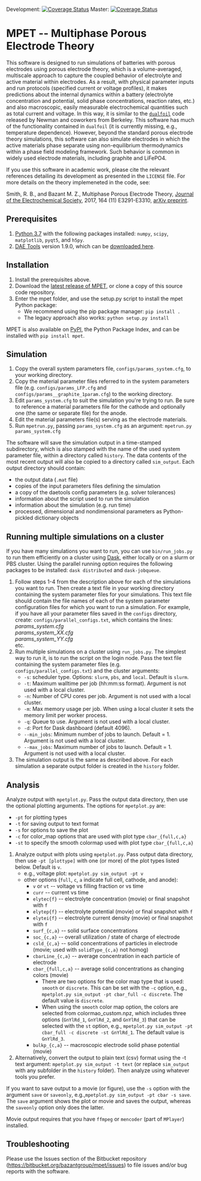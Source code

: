 Development: [![Coverage Status](https://coveralls.io/repos/github/TRI-AMDD/mpet-dev/badge.svg?branch=development)](https://coveralls.io/github/TRI-AMDD/mpet-dev?branch=development)
Master: [![Coverage Status](https://coveralls.io/repos/github/TRI-AMDD/mpet-dev/badge.svg?branch=master)](https://coveralls.io/github/TRI-AMDD/mpet-dev?branch=master)
# MPET -- Multiphase Porous Electrode Theory

This software is designed to run simulations of batteries with porous electrodes using porous electrode theory, which is a volume-averaged, multiscale approach to capture the coupled behavior of electrolyte and active material within electrodes. As a result, with physical parameter inputs and run protocols (specified current or voltage profiles), it makes predictions about the internal dynamics within a battery (electrolyte concentration and potential, solid phase concentrations, reaction rates, etc.) and also macroscopic, easily measurable electrochemical quantities such as total current and voltage. In this way, it is similar to the [`dualfoil`](http://www.cchem.berkeley.edu/jsngrp/fortran.html) code released by Newman and coworkers from Berkeley. This software has much of the functionality contained in `dualfoil` (it is currently missing, e.g., temperature dependence). However, beyond the standard porous electrode theory simulations, this software can also simulate electrodes in which the active materials phase separate using non-equilibrium thermodynamics within a phase field modeling framework. Such behavior is common in widely used electrode materials, including graphite and LiFePO4.

If you use this software in academic work, please cite the relevant references detailing its development as presented in the `LICENSE` file. For more details on the theory implemeneted in the code, see:

Smith, R. B., and Bazant M. Z., Multiphase Porous Electrode Theory, [Journal of the Electrochemical Society](https://doi.org/10.1149/2.0171711jes), 2017, 164 (11) E3291-E3310, [arXiv preprint](https://arxiv.org/abs/1702.08432).

## Prerequisites

1.  [Python 3.7](https://www.python.org/) with the following packages installed: `numpy`, `scipy`, `matplotlib`, `pyqt5`, and `h5py`.
2.  [DAE Tools](http://www.daetools.com/) version 1.9.0, which can be [downloaded here](https://sourceforge.net/projects/daetools/files/daetools/1.9.0/).

## Installation

1.  Install the prerequisites above.
2.  Download the [latest release of MPET](https://bitbucket.org/bazantgroup/mpet/downloads/?tab=tags), or clone a copy of this source code repository.
3.  Enter the mpet folder, and use the setup.py script to install the mpet Python package:
    - We recommend using the pip package manager: `pip install .`
    - The legacy approach also works: `python setup.py install`

MPET is also available on [PyPI](https://pypi.org/project/mpet/), the Python Package Index, and can be installed with `pip install mpet`.

## Simulation

1.  Copy the overall system parameters file, `configs/params_system.cfg`, to your working directory.
2.  Copy the material parameter files referred to in the system parameters file (e.g. `configs/params_LFP.cfg` and `configs/params__graphite_1param.cfg`) to the working directory.
3.  Edit `params_system.cfg` to suit the simulation you're trying to run. Be sure to reference a material parameters file for the cathode and optionally one (the same or separate file) for the anode.
4.  Edit the material parameters file(s) serving as the electrode materials.
5.  Run `mpetrun.py`, passing `params_system.cfg` as an argument:
    `mpetrun.py params_system.cfg`

The software will save the simulation output in a time-stamped subdirectory, which is also stamped with the name of the used system parameter file, within a directory called `history`. The data contents of the most recent output will also be copied to a directory called `sim_output`. Each output directory should contain:

- the output data (`.mat` file)
- copies of the input parameters files defining the simulation
- a copy of the daetools config parameters (e.g. solver tolerances)
- information about the script used to run the simulation
- information about the simulation (e.g. run time)
- processed, dimensional and nondimensional parameters as
  Python-pickled dictionary objects

## Running multiple simulations on a cluster
If you have many simulations you want to run, you can use `bin/run_jobs.py` to run them efficiently on a cluster using [Dask](https://dask.org), either locally or on a slurm or PBS cluster. Using the parallel running option requires the following packages to be installed: `dask distributed` and `dask-jobqueue`.

1. Follow steps 1-4 from the description above for each of the simulations you want to run. Then create a text file in your working directory containing the system parameter files for your simulations. This text file should contain the file names of each of the system parameter configuration files for which you want to run a simulation. For example, if you have all your parameter files saved in the `configs` directory, create: `configs/parallel_configs.txt`, which contains the lines:\
    <i>params_system.cfg\
    params_system_XX.cfg\
    params_system_YY.cfg</i>\
    etc.
2. Run multiple simulations on a cluster using `run_jobs.py`. The simplest way to run it, is to run the script on the login node. Pass the text file containing the system parameter files (e.g. `configs/parallel_configs.txt`) and the cluster arguments:
    - `-s`: scheduler type. Options: `slurm`, `pbs`, and `local`. Default is `slurm`.
    - `-t`: Maximum walltime per job (hh:mm:ss format). Argument is not used with a local cluster.
    - `-n`: Number of CPU cores per job. Argument is not used with a local cluster.
    - `-m`: Max memory usage per job. When using a local cluster it sets the memory limit per worker process.
    - `-q`: Queue to use. Argument is not used with a local cluster.
    - `-d`: Port for Dask dashboard (default 4096).
    - `--min_jobs`: Minimum number of jobs to launch. Default = 1. Argument is not used with a local cluster.
    - `--max_jobs`: Maximum number of jobs to launch. Default = 1. Argument is not used with a local cluster.
3. The simulation output is the same as described above. For each simulation a separate output folder is created in the `history` folder.


## Analysis
Analyze output with `mpetplot.py`. Pass the output data directory, then use the optional plotting arguments. The options for `mpetplot.py` are:
- `-pt` for plotting types
- `-t` for saving output to text format
- `-s` for options to save the plot
- `-c` for color_map options that are used with plot type `cbar_{full,c,a}`
- `-st` to specify the smooth colormap used with plot type `cbar_{full,c,a}`

1.  Analyze output with plots using `mpetplot.py`. Pass output data directory, then use `-pt [plottype]` with one (or more) of the plot types listed below. Default is `v`.
    - e.g., voltage plot: `mpetplot.py sim_output -pt v`
    - other options (`full`, `c`, `a` indicate full cell, cathode, and anode):
      - `v` or `vt` -- voltage vs filling fraction or vs time
      - `curr` -- current vs time
      - `elytec{f}` -- electrolyte concentration (movie) or final snapshot with `f`
      - `elytep{f}` -- electrolyte potential (movie) or final snapshot with `f`
      - `elytei{f}` -- electrolyte current density (movie) or final snapshot with `f`
      - `surf_{c,a}` -- solid surface concentrations
      - `soc_{c,a}` -- overall utilization / state of charge of electrode
      - `csld_{c,a}` -- solid concentrations of particles in electrode (movie; used with `solidType_{c,a}` not homog)
      - `cbarLine_{c,a}` -- average concentration in each particle of electrode
      - `cbar_{full,c,a}` -- average solid concentrations as changing colors (movie)
        - There are two options for the color map type that is used: `smooth` or `discrete`. This can be set with the `-c` option, e.g., `mpetplot.py sim_output -pt cbar_full -c discrete`. The default value is `discrete`.
        - When using the `smooth` color map option, the colors are selected from colormao_custom.npz, which includes three options (`GnYlRd_1`, `GnYlRd_2`, and `GnYlRd_3`) that can be selected with the `st` option, e.g., `mpetplot.py sim_output -pt cbar_full -c discrete -st GnYlRd_1`. The default value is `GnYlRd_3`.
      - `bulkp_{c,a}` -- macroscopic electrode solid phase potential (movie)
2.  Alternatively, convert the output to plain text (csv) format using the -t text argument: `mpetplot.py sim_output -t text` (or replace `sim_output` with any subfolder in the `history` folder). Then analyze using whatever tools you prefer.

If you want to save output to a movie (or figure), use the `-s` option with the argument `save` or `saveonly`, e.g.,`mpetplot.py sim_output -pt cbar -s save`. The `save` argument shows the plot or movie and saves the output, whereas the `saveonly` option only does the latter.

Movie output requires that you have `ffmpeg` or `mencoder` (part of `MPlayer`) installed.

## Troubleshooting

Please use the Issues section of the Bitbucket repository (https://bitbucket.org/bazantgroup/mpet/issues) to file issues and/or bug reports with the software.
